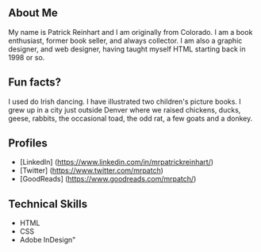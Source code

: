 ## About Me
My name is Patrick Reinhart and I am originally from Colorado. I am a book enthusiast,
former book seller, and always collector. I am also a graphic designer, and web designer,
having taught myself HTML starting back in 1998 or so. 

## Fun facts?
I used do Irish dancing. I have illustrated two children's picture books.
I grew up in a city just outside Denver where we raised chickens, ducks,
geese, rabbits, the occasional toad, the odd rat, a few goats and a donkey.

## Profiles
* [LinkedIn] (https://www.linkedin.com/in/mrpatrickreinhart/)
* [Twitter] (https://www.twitter.com/mrpatch)
* [GoodReads] (https://www.goodreads.com/mrpatch/)

## Technical Skills
* HTML
* CSS
* Adobe InDesign" 
